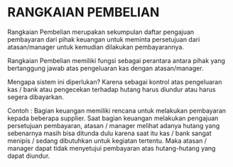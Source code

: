 # RANGKAIAN PEMBELIAN


Rangkaian Pembelian merupakan sekumpulan daftar pengajuan pembayaran dari pihak keuangan untuk meminta persetujuan dari atasan/manager untuk kemudian dilakukan pembayarannya. 

Rangkaian Pembelian memiliki fungsi sebagai perantara antara pihak yang bertanggung jawab atas pengeluaran kas dengan atasan/manager.

Mengapa sistem ini diperlukan? Karena sebagai kontrol atas pengeluaran kas / bank atau pengecekan terhadap hutang harus diundur atau harus segera dibayarkan.

Contoh : Bagian keuangan memiliki rencana untuk melakukan pembayaran kepada beberapa supplier. Saat bagian keuangan melakukan pengajuan persetujuan pembayaran, atasan / manager melihat adanya hutang yang sebenarnya masih bisa ditunda dulu karena saat itu kas / bank sangat menipis / sedang dibutuhkan untuk kegiatan tertentu. Maka atasan / manager dapat tidak menyetujui pembayaran atas hutang-hutang yang dapat diundur. 